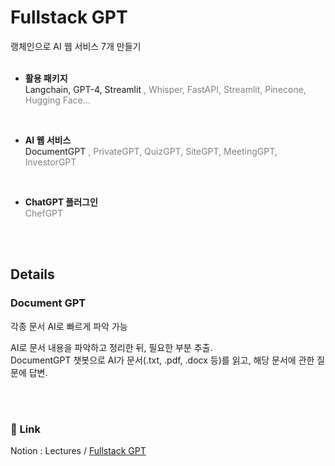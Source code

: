 # Fullstack GPT
랭체인으로 AI 웹 서비스 7개 만들기  
<br/>

- **활용 패키지**  
Langchain, GPT-4, Streamlit
<span style="color: #808080">, Whisper, FastAPI, Streamlit, Pinecone, Hugging Face…</span>    
<br/>

- **AI 웹 서비스**  
DocumentGPT
<span style="color: #808080">, PrivateGPT, QuizGPT, SiteGPT, MeetingGPT, InvestorGPT</span>  
<br/>

- **ChatGPT 플러그인**  
<span style="color: #808080">ChefGPT</span> 

<br/>
<br/>
  
## Details
### Document GPT
각종 문서 AI로 빠르게 파악 가능

AI로 문서 내용을 파악하고 정리한 뒤, 필요한 부분 추출.   
DocumentGPT 챗봇으로 AI가 문서(.txt, .pdf, .docx 등)를  읽고, 해당 문서에 관한 질문에 답변.

<br/>
<br/>
  
### 📝 Link  
Notion : Lectures / [Fullstack GPT](https://ninth-agenda-0c7.notion.site/Fullstack-GPT-f8d49b7f3b8a4ecaa9f4ad72e3192241?pvs=4)  